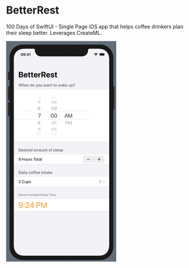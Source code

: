 # BetterRest
100 Days of SwiftUI - Single Page iOS app that helps coffee drinkers plan their sleep better. Leverages CreateML.

<img src="preview.png" width=300>
